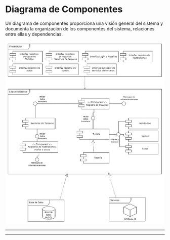 # Diagrama de Componentes
Un diagrama de componentes proporciona una visión general del sistema y documenta la organización de los componentes del sistema, relaciones entre ellas y dependencias.

![](../img/Diagrama%20de%20Componentes/Diagrama_Componentes.jpg)
**** 
**** 